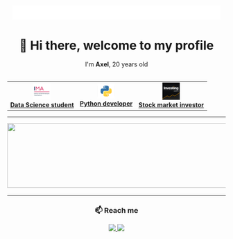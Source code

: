 <div align="center">

<img src="assets/snake_banner.gif" width="480" />

# 👋 Hi there, welcome to my profile  

I'm **Axel**, 20 years old <br><br>

<table>
  <tr>
    <td align="center">
      <img src="assets/ima.png" width="40" /><br>
      <a href="https://www.uco.fr/fr/formations/sciences/bachelor-business-data-science" target="_blank" >
      <b>Data Science student</b>
    </td>
    <td align="center">
      <img src="assets/python.png" width="40" /><br>
      <a href="https://www.jetbrains.com/fr-fr/pycharm/" target="_blank" >
      <b>Python developer</b>
    </td>
    <td align="center">
      <a href="https://www.investing.com/" target="_blank" >
      <img src="assets/investing.png" width="40" /><br>
      <b>Stock market investor</b>
    </td>
  </tr>
</table>

---

<img src="assets/stock_market_banner.gif" width="600" height="150" />

---

### 📫 Reach me  
<a href="https://www.linkedin.com/in/axel-bouchaud-roche-692743359/" target="_blank">
  <img src="https://img.shields.io/badge/LinkedIn-0A66C2?style=for-the-badge&logo=linkedin&logoColor=white"/>
</a>
<a href="mailto:axelbouchaudroche@gmail.com">
  <img src="https://img.shields.io/badge/Email-D14836?style=for-the-badge&logo=gmail&logoColor=white"/>
</a>
</div>
